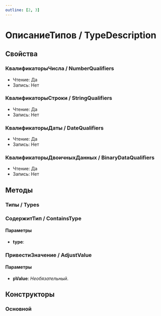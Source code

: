 ```yaml
---
outline: [2, 3]
---
```


# ОписаниеТипов / TypeDescription


## Свойства


### КвалификаторыЧисла / NumberQualifiers

* Чтение: Да
* Запись: Нет

### КвалификаторыСтроки / StringQualifiers

* Чтение: Да
* Запись: Нет

### КвалификаторыДаты / DateQualifiers

* Чтение: Да
* Запись: Нет

### КвалификаторыДвоичныхДанных / BinaryDataQualifiers

* Чтение: Да
* Запись: Нет

## Методы


### Типы / Types


### СодержитТип / ContainsType


#### Параметры

* **type**: 

### ПривестиЗначение / AdjustValue


#### Параметры

* **pValue**:  *Необязательный*. 

## Конструкторы


### Основной

